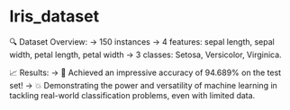 # Iris_dataset

🔍 Dataset Overview:
-> 150 instances
-> 4 features: sepal length, sepal width, petal length, petal width
-> 3 classes: Setosa, Versicolor, Virginica.

📈 Results:
-> 🎯 Achieved an impressive accuracy of 94.689% on the test set!
-> 💥 Demonstrating the power and versatility of machine learning in tackling real-world classification problems, even with limited data.
